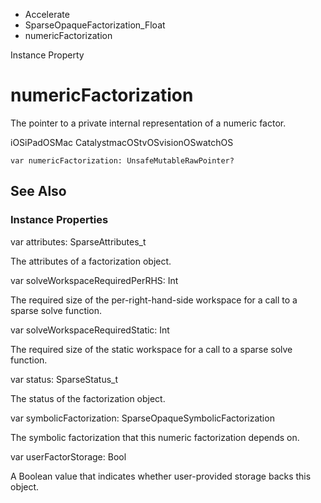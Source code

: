 

- Accelerate
- SparseOpaqueFactorization_Float
-  numericFactorization 

Instance Property

# numericFactorization

The pointer to a private internal representation of a numeric factor.

iOSiPadOSMac CatalystmacOStvOSvisionOSwatchOS

``` source
var numericFactorization: UnsafeMutableRawPointer?
```

## See Also

### Instance Properties

var attributes: SparseAttributes_t

The attributes of a factorization object.

var solveWorkspaceRequiredPerRHS: Int

The required size of the per-right-hand-side workspace for a call to a sparse solve function.

var solveWorkspaceRequiredStatic: Int

The required size of the static workspace for a call to a sparse solve function.

var status: SparseStatus_t

The status of the factorization object.

var symbolicFactorization: SparseOpaqueSymbolicFactorization

The symbolic factorization that this numeric factorization depends on.

var userFactorStorage: Bool

A Boolean value that indicates whether user-provided storage backs this object.

